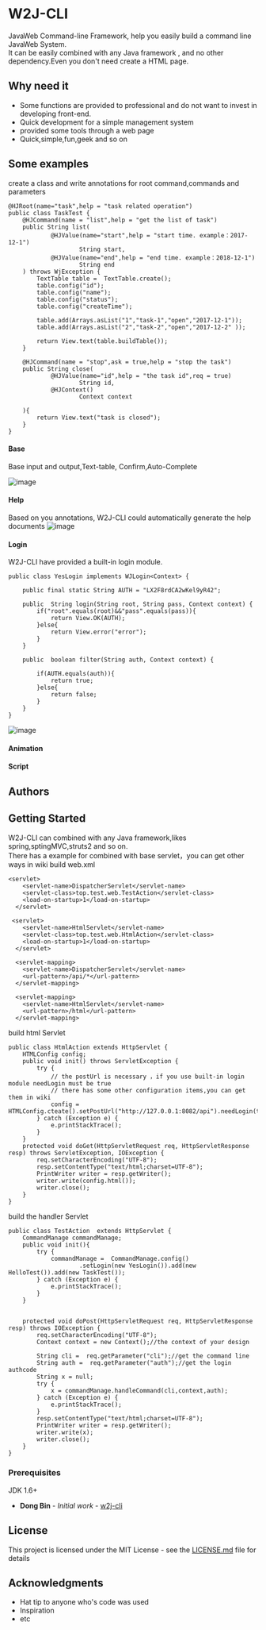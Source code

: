 # W2J-CLI

JavaWeb Command-line Framework, help you easily build a command line JavaWeb System.  
It can be easily combined with any Java framework , and no other dependency.Even you don't need create a HTML page.



## Why need it
- Some functions are provided to professional and do not want to invest in developing front-end.
- Quick development for a simple management system
- provided some tools through a web page
- Quick,simple,fun,geek and so on





## Some examples
create a class and write annotations for root command,commands and parameters

```
@HJRoot(name="task",help = "task related operation")
public class TaskTest {
    @HJCommand(name = "list",help = "get the list of task")
    public String list(
            @HJValue(name="start",help = "start time. example：2017-12-1")
                    String start,
            @HJValue(name="end",help = "end time. example：2018-12-1")
                    String end
    ) throws WjException {
        TextTable table =  TextTable.create();
        table.config("id");
        table.config("name");
        table.config("status");
        table.config("createTime");

        table.add(Arrays.asList("1","task-1","open","2017-12-1"));
        table.add(Arrays.asList("2","task-2","open","2017-12-2" ));

        return View.text(table.buildTable());
    }

    @HJCommand(name = "stop",ask = true,help = "stop the task")
    public String close(
            @HJValue(name="id",help = "the task id",req = true)
                    String id,
            @HJContext()
                    Context context

    ){
        return View.text("task is closed");
    }
}
```
#### Base
Base input and output,Text-table, Confirm,Auto-Complete

![image](https://raw.githubusercontent.com/wiki/frost373/w2j-cli/img/base.gif)


#### Help
Based on you annotations, W2J-CLI could automatically generate the help documents
![image](https://raw.githubusercontent.com/wiki/frost373/w2j-cli/img/help.gif)


#### Login
 W2J-CLI have provided a built-in login module.

```
public class YesLogin implements WJLogin<Context> {

    public final static String AUTH = "LX2F8rdCA2wKel9yR42";

    public  String login(String root, String pass, Context context) {
        if("root".equals(root)&&"pass".equals(pass)){
            return View.OK(AUTH);
        }else{
            return View.error("error");
        }
    }

    public  boolean filter(String auth, Context context) {

        if(AUTH.equals(auth)){
            return true;
        }else{
            return false;
        }
    }
}
```
![image](https://raw.githubusercontent.com/wiki/frost373/w2j-cli/img/login.gif)

#### Animation


#### Script








## Authors

## Getting Started

W2J-CLI can combined with any Java framework,likes spring,sptingMVC,struts2 and so on.   
There has a example for combined with base servlet，you can get other ways in wiki 
build web.xml   
```
<servlet>
    <servlet-name>DispatcherServlet</servlet-name>
    <servlet-class>top.test.web.TestAction</servlet-class>
    <load-on-startup>1</load-on-startup>
  </servlet>

 <servlet>
    <servlet-name>HtmlServlet</servlet-name>
    <servlet-class>top.test.web.HtmlAction</servlet-class>
    <load-on-startup>1</load-on-startup>
  </servlet>
 
  <servlet-mapping>
    <servlet-name>DispatcherServlet</servlet-name>
    <url-pattern>/api/*</url-pattern>
  </servlet-mapping>

  <servlet-mapping>
    <servlet-name>HtmlServlet</servlet-name>
    <url-pattern>/html</url-pattern>
  </servlet-mapping>
```

build html Servlet   
```
public class HtmlAction extends HttpServlet {
    HTMLConfig config;
    public void init() throws ServletException {
        try {
            // the postUrl is necessary ，if you use built-in login module needLogin must be true
            // there has some other configuration items,you can get them in wiki
            config =  HTMLConfig.cteate().setPostUrl("http://127.0.0.1:8082/api").needLogin(true).build();
        } catch (Exception e) {
            e.printStackTrace();
        }
    }
    protected void doGet(HttpServletRequest req, HttpServletResponse resp) throws ServletException, IOException {
        req.setCharacterEncoding("UTF-8");
        resp.setContentType("text/html;charset=UTF-8");
        PrintWriter writer = resp.getWriter();
        writer.write(config.html());
        writer.close();
    }
}
```
build the handler Servlet   
```
public class TestAction  extends HttpServlet {
    CommandManage commandManage;
    public void init(){
        try {
            commandManage =  CommandManage.config()
                    .setLogin(new YesLogin()).add(new HelloTest()).add(new TaskTest());
        } catch (Exception e) {
            e.printStackTrace();
        }
    }


    protected void doPost(HttpServletRequest req, HttpServletResponse resp) throws IOException {
        req.setCharacterEncoding("UTF-8");
        Context context = new Context();//the context of your design
        
        String cli =  req.getParameter("cli");//get the command line
        String auth =  req.getParameter("auth");//get the login authcode
        String x = null;
        try {
            x = commandManage.handleCommand(cli,context,auth);
        } catch (Exception e) {
            e.printStackTrace();
        }
        resp.setContentType("text/html;charset=UTF-8");
        PrintWriter writer = resp.getWriter();
        writer.write(x);
        writer.close();
    }
}
```

### Prerequisites

JDK 1.6+ 

* **Dong Bin** - *Initial work* - [w2j-cli](http://thinkin.top)

## License

This project is licensed under the MIT License - see the [LICENSE.md](LICENSE.md) file for details

## Acknowledgments

* Hat tip to anyone who's code was used
* Inspiration
* etc
